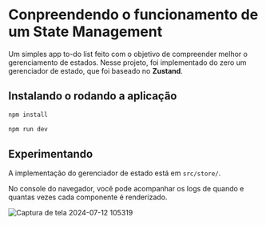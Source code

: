 # Conpreendendo o funcionamento de um State Management

Um simples app to-do list feito com o objetivo de compreender melhor o gerenciamento de estados. Nesse projeto, foi implementado do zero um gerenciador de estado, que foi baseado no **Zustand**.

## Instalando o rodando a aplicação
```bash
npm install

npm run dev
```

## Experimentando
A implementação do gerenciador de estado está em `src/store/`.

No console do navegador, você pode acompanhar os logs de quando e quantas vezes cada componente é renderizado.

![Captura de tela 2024-07-12 105319](https://github.com/user-attachments/assets/3226b722-1408-429a-ae96-67313fbf689a)
